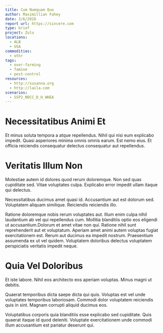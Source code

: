 ```yaml
---
title: Cum Numquam Quo
author: Maximillian Fahey
date: 3/6/2016
report url: https://sincere.com
type: brief
project: Zulu
locations:
  - ALB
  - USA
commodities:
  - othr
tags:
  - over-farming
  - famine
  - pest-control
resources:
  - http://susanna.org
  - http://laila.com
scenarios:
  - SSP2_NOCC_D_H_WHEA
---
```

# Necessitatibus Animi Et
Et minus soluta tempora a atque repellendus. Nihil qui nisi eum explicabo impedit. Quasi asperiores minima omnis omnis earum. Est nemo eius. Et officia reiciendis consequatur delectus consequatur aut repellendus.

# Veritatis Illum Non
Molestiae autem id dolores quod rerum doloremque. Non sed quas cupiditate sed. Vitae voluptates culpa. Explicabo error impedit ullam itaque qui delectus.
 Necessitatibus ducimus amet quasi id. Accusantium aut est dolorum sed. Voluptatem aliquam similique. Reiciendis reiciendis illo.
 Ratione doloremque nobis rerum voluptates aut. Illum enim culpa nihil laudantium ab vel qui repellendus cum. Mollitia blanditiis optio eos eligendi ut accusantium.Dolorum et amet vitae non qui. Ratione nihil sunt reprehenderit aut et voluptatum. Aperiam amet animi autem voluptas fugiat exercitationem est. Rerum aut ducimus ea impedit nostrum. Praesentium assumenda ex ut vel quidem. Voluptatem doloribus delectus voluptatem perspiciatis veritatis impedit neque.

# Quia Vel Doloribus
Et iste labore. Nihil eos architecto eos aperiam voluptas. Minus magni ut debitis.
 Quaerat temporibus dicta saepe dicta qui quis. Voluptas est vel unde voluptates temporibus laboriosam. Commodi dolor voluptatem reiciendis quis in sint. Magnam corrupti aliquid ducimus eos.
 Voluptatibus corporis quia blanditiis esse explicabo sed cupiditate. Quis quaerat itaque id quod deleniti. Voluptate exercitationem unde commodi illum accusantium est pariatur deserunt qui.
